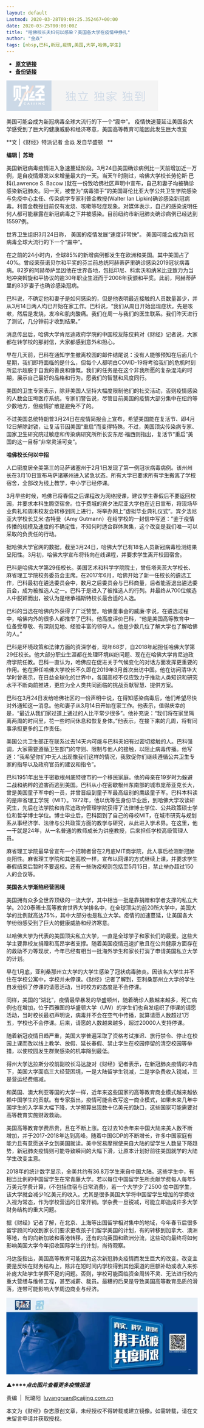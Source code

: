 ```yaml
---
layout: default
Lastmod: 2020-03-28T09:09:25.352467+00:00
date: 2020-03-25T00:00:00Z
title: "哈佛校长夫妇何以感染？美国各大学在疫情中挣扎"
author: "金焱"
tags: [nbsp,巴科,新冠,疫情,美国,大学,哈佛,学生]
---
```


* [**原文链接**](https://mp.weixin.qq.com/s/fl8qLheORUes1wJgLsiruw)
* [**备份链接**](http://archive.today/z3wHa)


![](/images/post/77e6cfb5c7ef66e00d9bd04f74961594.jpg)

美国可能会成为新冠病毒全球大流行的下一个“震中”。 疫情快速蔓延让美国各大学感受到了巨大的健康威胁和经济寒意，美国高等教育可能因此发生巨大改变

**文 |《财经》特派记者 金焱 发自华盛顿   **

**编辑 |  苏琦**

美国新冠病毒疫情进入急速蔓延阶段。3月24日美国确诊病例比一天前增加近一万例，是自疫情爆发以来增量最大的一天。当天午时刚过，哈佛大学校长劳伦斯·巴科(Lawrence S. Bacow )就在一份致哈佛社区声明中宣布，自己和妻子均被确诊感染新冠肺炎。同一天，被誉为“病毒猎手”的美国哥伦比亚大学公共卫生学院感染与免疫中心主任、传染病学专家利普金教授(Walter Ian Lipkin)确诊感染新冠病毒。利普金教授目前仅有发烧、咳嗽等轻症现象。对媒体表示，自己的感染说明任何人都可能暴露在新冠病毒之下并被感染。目前纽约市新冠肺炎确诊病例已经达到15597例。

世界卫生组织3月24日称， 美国的疫情发展“速度非常快”。 美国可能会成为新冠病毒全球大流行的下一个“震中”。

在之前的24小时内，全球85%的新增病例都发生在欧洲和美国。其中美国占了40%。曾经荣获诺贝尔和平奖的芬兰前总统阿赫蒂萨里确诊感染2019冠状病毒病。82岁的阿赫蒂萨里因他在世界各地，包括印尼、科索沃和纳米比亚致力为当地冲突斡旋和平协议的逾30年职业生涯而于2008年获颁和平奖。此前，阿赫蒂萨里的83岁妻子也确诊感染冠病。

巴科说，不确定他和妻子是如何感染的，但是他表明最近接触的人员数量甚少，并从3月14日两人均已开始在家工作。巴科说，“我们从周日开始出现症状。先是咳嗽，然后是发烧，发冷和肌肉酸痛。我们在周一与我们的医生联系。我们昨天进行了测试，几分钟前才收到结果。”

消息传出后，哈佛大学肯尼迪政府学院的中国校友陈佼莉对《财经》记者说，大家都在转学校的那封信，大家都感到意外和担心。

早在几天前，巴科在通知学生撤离校园的邮件结尾说：没有人能够预知在后面几个星期，我们即将面临的是什么，但每个人都明白COVID-19将考验我们的危机时刻所显示超脱于自我的善良和慷慨。我们的任务是在这个非我所愿的复杂混沌的时期，展示自己最好的品格和行为。愿我们的智慧和风度同行。

美国的卫生专家表示，除非美国人坚持大幅度限制他们的社交活动，否则疫情感染的人数会压垮医疗系统。专家们警告说，尽管目前美国的疫情大部分集中在纽约等少数地方，但疫情扩散是避免不了的。

不过美国总统特朗普3月24日在疫情简报会上宣布，希望美国能在复活节、即4月12日解除封锁，让复活节因美国“重启”而变得特殊。不过，美国顶尖传染病专家、国家卫生研究院过敏症和传染病研究所所长安东尼·福西则指出，复活节“重启”美国的这一目标“非常灵活可变”。

**哈佛校长何以中招**

人口密度居全美第三的马萨诸塞州于2月1日发现了第一例冠状病毒病例。该州州长在3月10日宣布马萨诸塞州进入紧急状态。所有大学已要求所有学生搬离了学校宿舍，全部改为线上教学，中小学已经停课。

3月早些时候，哈佛已将春假之后课程改为网络授课，建议学生春假后不要返回校园，并要求本科生腾空宿舍。位于费城的宾夕法尼亚大学也在近日宣布，将现场毕业典礼和周末校友会转移到网上进行，将举办网上”虚拟毕业典礼仪式”。宾夕法尼亚大学校长艾米·古特曼（Amy Gutmann）在给学校的一封信中写道：”鉴于疫情传播的规模及速度的不确定性，不知何时适合群体聚集，这个改变是我们唯一可以采取的负责任的行动。

据哈佛大学官网的数据，截至3月24日，哈佛大学已有18名人员新冠病毒检测结果呈阳性。3月初，哈佛大学宣布将转向在线课程，并要求学生离开校园宿舍。

巴科是哈佛大学第29任校长。美国艺术和科学学院院士，曾任塔夫茨大学校长、麻省理工学院校务委员会主席。在2017年6月，哈佛开始了新一任校长的遴选工作，巴科最初在遴选委员会中，数月之后委员会与巴科商量，后者能否退出遴选委员会，成为被推选人之一。巴科于是进入了被推选人的行列。并最终从700位候选人中脱颖而出，被认为是继承福斯特校长最合适的人选。

巴科的当选在哈佛内外获得了广泛赞誉。哈佛董事会的威廉·李说，在遴选过程中，哈佛内外的很多人都推举了巴科。他高度评价巴科，“他是美国高等教育中一位备受尊敬、有深刻见地、经验丰富的领导人。他是少数几位了解大学也了解哈佛的人。” 

巴科是环境政策和法律方面的资深学者，现年68岁，自2018年起担任哈佛大学第29任校长。他大部分职业生涯都在处理环境纠纷问题、现在在哈佛大学肯尼迪政府学院任教。巴科一直认为，哈佛应在促进关于气候变化的对话方面发挥更重要的作用。他在担任哈佛大学校长不久即在2019年3月首次出访中国。他在访问清华大学时曾表示，在日益全球化的世界中，各国高校不仅应致力于推动人类知识和研究水平不断向前推进，更应为全人类共同面临的挑战贡献智慧、提供方案。

巴科在3月24日发给哈佛社区的一份声明中说，在得知感染病毒后，他们希望尽快对外通知这一消息。他和妻子从3月14日开始在家工作。他表示，值得庆幸的是，“最近从我们家过道上通过的人比平常少很多”。他补充说：“我们将在家里隔离两周的时间里，花一些时间休息和恢复身体。”他表示，在接下来的几周，将有同事承担更多的工作责任。

美国公共卫生部正在联系过去14天内可能与巴科夫妇有过密切接触的人。巴科强调，大家需要遵循卫生部门的守则、限制与他人的接触，以阻止病毒传播。他写道：“我希望你们中无人出现像我们这样的情况，我敦促你们继续遵循公共卫生专家的指导以及政府官员的建议和指令”。

巴科1951年出生于密歇根州底特律市的一个移民家庭。他的母亲在19岁时为躲避二战和纳粹的迫害而逃到美国。巴科从小在密歇根州东南部的城市庞蒂亚克长大，曾是美国童子军中的一员，并曾晋级到童子军最高级别的鹰级童子军。巴科本科读的是麻省理工学院（MIT）。1972年，他以优等生身份毕业后，到哈佛大学攻读研究生，先后在法学院和肯尼迪政府管理学院获得了法律博士学位、公共政策硕士学位和哲学博士学位。博士毕业后，巴科回到了自己的母校MIT，在城市研究与规划系从事经济学、法律与公共政策方面的教学与研究，从此进入学术界。在这里，他一干就是24年，从一名普通的教师成长为讲座教授，后来担任学校高级管理人员。

麻省理工学院最早曾宣布一个招聘者曾在2月底MIT商学院，此人事后检测新冠肺炎阳性。麻省理工学院和其他高校一样，宣布以网课的方式继续上课，并要求学生春假结束后暂时不要返校。还有一些防疫规则包括至5月15日，禁止举办超过150人的会议等。

**美国各大学渐陷经营困境**

美国拥有众多全世界顶级的一流大学，其中相当一批是靠捐赠和学者支撑的私立大学。2020泰晤士高等教育世界大学排名中，在全球顶尖的前20所大学中，美国大学的比例就高达75%，其中大部分也是私立大学。疫情的加速蔓延，让美国各大学纷纷感受到了巨大的健康威胁和经济寒意。

以哈佛大学为代表的美国顶尖私立大学，一直是全球学子和家长们的最爱。这些大学主要靠校友捐赠和高昂学者支撑。随着美国疫情迅速扩散且在公共健康方面存在的救助不力等现状，今年已经有相当一批海外学生和家长打消了申请美国私立大学的计划。

早在1月底，亚利桑那州立大学的大学生感染了冠状病毒肺炎。因该名大学生并不住在学校公寓中，学校并未停课。《财经》记者了解到，亚利桑那州立大学的学生自发组织了停课的请愿活动，当时校方的态度是不会停课。

同样，美国的“湖北”，疫情最早暴发的华盛顿州，随着确诊人数越来越多，死亡病例也在增加，位于西雅图的华盛顿大学（UW）的学生们也自发组织了停课的请愿活动，当时校长最初声明说，病毒并不会在空气中传播，就算请愿人数超过1万五，学校也不会停课。后来，请愿的人数越来越多，超过20000人支持停课。

随着新冠疫情日趋严重，美国大学普遍采取了资格考试推迟、旅行禁令、停止在校园上课而改以线上教学、放假、延长春假、禁止学生在校园停留的清空校园等举措，以使校园发生群聚感染的机率降到最低。 

得州大学达拉斯分校前副校长冯达旋对《财经》记者表示，在新冠肺炎疫情的冲击下，美国大学面临三大经营困境，一是大陆留学生锐减，二是学杂费收入锐减，三是营运经费缩减。

和英国、澳大利亚等国的大学一样，近年来这些国家的高等教育商业模式越来越依赖中国学生的贡献。有专家指出，疫情可能会改写这一商业模式，如果未来几年中国学生的入学率大幅下降，大学预算出现数十亿美元的缺口，这些国家可能需要对高等教育实施财政救助。 

美国高等教育学费昂贵，且在不断上涨。在过去10余年来中国大陆来美人数不断增加，并于2017-2018年达到高峰。随着中国GDP的不断增长，许多中国家庭有能力且有意愿送子女到美国就读。美中贸易摩擦使来自大陆的留学生人数呈下降趋势，新冠肺炎疫情则可能导致瞬间的大幅下滑，让原本计划好前往美国就学的大陆学生改变主意。 

2018年的统计数字显示，全美共约有36.8万学生来自中国大陆。这些学生中，有相当比例的中国留学生在常青藤大学。若以每位中国留学生所贡献学费每人每年5万美元学费计算，(不包括住宿与日常消费)，若一个大学少了2500 位中国学生，该大学就会减少1亿美元的收入。尤其是很多美国大学将中国留学生增加的学费收入视为常态，作为学校营运的日常开销。学杂费一旦锐减，可能立即造成许多大学财务结构的重大问题。

据《财经》记者了解，在北京、上海等出国留学相对集中的地域，今年春节后很多留学顾问均收到家长们要求更改孩子们留学美国的计划，有的转移到加拿大、澳洲等地，有的向新加坡和香港转移，还有的向英国和欧洲分流，这些动向最终将如何影响美国大学今年招收国际学生的计划，尚待观察。

冯达旋指出，美国高等教育可能因为这次新冠肺炎疫情而发生巨大的改变。改变主要是反映在财务结构上，除非在短时间内学校得到其他渠道的巨额补助或收入来弥补庞大陆学生学费不足的问题。否则，学校可能面临资金周转不灵、无法进行校内重大营缮与维修工程，甚至减薪、裁员。最糟的后果是导致美国高等教育品质的滑落，连带可能影响大学周边商业与经济。

[![](/images/post/4d24a5670c9a87791ea8b757d030c0d3.jpg)](https://mp.weixin.qq.com/mp/homepage?__biz=MjM5NDU5NTM4MQ==&hid=29&sn=21c0f34c737748fe3b2c372bb40ae622)  

**▲****_点击图片查看更多疫情报道_**

  

  

责编  |  阮璐阳  luyangruan@caijing.com.cn

本文为《财经》杂志原创文章，未经授权不得转载或建立镜像。如需转载，请在文末留言申请并获取授权。

